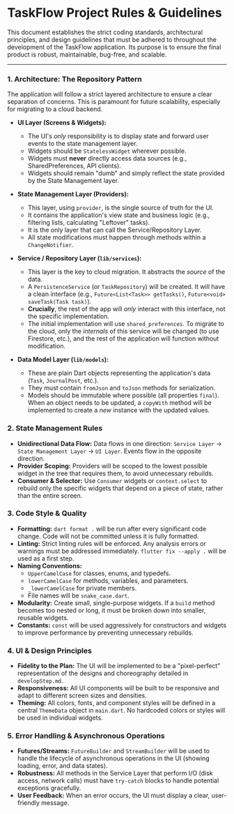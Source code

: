 # TaskFlow Project Rules & Guidelines

This document establishes the strict coding standards, architectural principles, and design guidelines that must be adhered to throughout the development of the TaskFlow application. Its purpose is to ensure the final product is robust, maintainable, bug-free, and scalable.

---

### **1. Architecture: The Repository Pattern**

The application will follow a strict layered architecture to ensure a clear separation of concerns. This is paramount for future scalability, especially for migrating to a cloud backend.

- **UI Layer (Screens & Widgets):**
    - The UI's *only* responsibility is to display state and forward user events to the state management layer.
    - Widgets should be `StatelessWidget` wherever possible.
    - Widgets must **never** directly access data sources (e.g., SharedPreferences, API clients).
    - Widgets should remain "dumb" and simply reflect the state provided by the State Management layer.

- **State Management Layer (Providers):**
    - This layer, using `provider`, is the single source of truth for the UI.
    - It contains the application's view state and business logic (e.g., filtering lists, calculating "Leftover" tasks).
    - It is the only layer that can call the Service/Repository Layer.
    - All state modifications must happen through methods within a `ChangeNotifier`.

- **Service / Repository Layer (`lib/services`):**
    - This layer is the key to cloud migration. It abstracts the *source* of the data.
    - A `PersistenceService` (or `TaskRepository`) will be created. It will have a clean interface (e.g., `Future<List<Task>> getTasks()`, `Future<void> saveTask(Task task)`).
    - **Crucially**, the rest of the app will *only* interact with this interface, not the specific implementation.
    - The initial implementation will use `shared_preferences`. To migrate to the cloud, only the *internals* of this service will be changed (to use Firestore, etc.), and the rest of the application will function without modification.

- **Data Model Layer (`lib/models`):**
    - These are plain Dart objects representing the application's data (`Task`, `JournalPost`, etc.).
    - They must contain `fromJson` and `toJson` methods for serialization.
    - Models should be immutable where possible (all properties `final`). When an object needs to be updated, a `copyWith` method will be implemented to create a *new* instance with the updated values.

### **2. State Management Rules**

- **Unidirectional Data Flow:** Data flows in one direction: `Service Layer` -> `State Management Layer` -> `UI Layer`. Events flow in the opposite direction.
- **Provider Scoping:** Providers will be scoped to the lowest possible widget in the tree that requires them, to avoid unnecessary rebuilds.
- **Consumer & Selector:** Use `Consumer` widgets or `context.select` to rebuild only the specific widgets that depend on a piece of state, rather than the entire screen.

### **3. Code Style & Quality**

- **Formatting:** `dart format .` will be run after every significant code change. Code will not be committed unless it is fully formatted.
- **Linting:** Strict linting rules will be enforced. Any analysis errors or warnings must be addressed immediately. `flutter fix --apply .` will be used as a first step.
- **Naming Conventions:**
    - `UpperCamelCase` for classes, enums, and typedefs.
    - `lowerCamelCase` for methods, variables, and parameters.
    - `_lowerCamelCase` for private members.
    - File names will be `snake_case.dart`.
- **Modularity:** Create small, single-purpose widgets. If a `build` method becomes too nested or long, it must be broken down into smaller, reusable widgets.
- **Constants:** `const` will be used aggressively for constructors and widgets to improve performance by preventing unnecessary rebuilds.

### **4. UI & Design Principles**

- **Fidelity to the Plan:** The UI will be implemented to be a "pixel-perfect" representation of the designs and choreography detailed in `developStep.md`.
- **Responsiveness:** All UI components will be built to be responsive and adapt to different screen sizes and densities.
- **Theming:** All colors, fonts, and component styles will be defined in a central `ThemeData` object in `main.dart`. No hardcoded colors or styles will be used in individual widgets.

### **5. Error Handling & Asynchronous Operations**

- **Futures/Streams:** `FutureBuilder` and `StreamBuilder` will be used to handle the lifecycle of asynchronous operations in the UI (showing loading, error, and data states).
- **Robustness:** All methods in the Service Layer that perform I/O (disk access, network calls) must have `try-catch` blocks to handle potential exceptions gracefully.
- **User Feedback:** When an error occurs, the UI must display a clear, user-friendly message.
